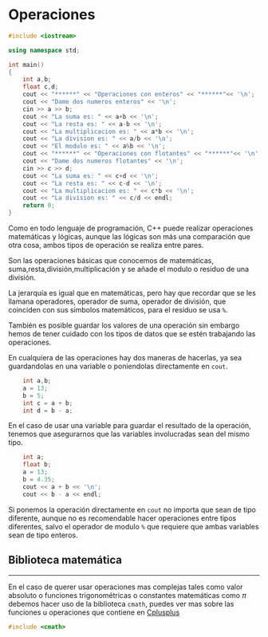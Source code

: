 # Operaciones

```C++
#include <iostream>

using namespace std;

int main()
{
    int a,b;
    float c,d;
    cout << "******" << "Operaciones con enteros" << "******"<< '\n';
    cout << "Dame dos numeros enteros" << '\n';
    cin >> a >> b;
    cout << "La suma es: " << a+b << '\n';
    cout << "La resta es: " << a-b << '\n';
    cout << "La multiplicacion es: " << a*b << '\n';
    cout << "La division es: " << a/b << '\n';
    cout << "El modulo es: " << a%b << '\n';
    cout << "******" << "Operaciones con flotantes" << "******"<< '\n';
    cout << "Dame dos numeros flotantes" << '\n';
    cin >> c >> d;
    cout << "La suma es: " << c+d << '\n';
    cout << "La resta es: " << c-d << '\n';
    cout << "La multiplicacion es: " << c*b << '\n';
    cout << "La division es: " << c/d << endl;
    return 0;
}
```

Como en todo lenguaje de programación, C++ puede realizar operaciones matemáticas y lógicas, aunque las lógicas son más una comparación que otra cosa, ambos tipos de operación se realiza entre pares.

Son las operaciones básicas que conocemos de matemáticas, suma,resta,división,multiplicación y se añade el modulo o residuo de una división.

La jerarquía es igual que en matemáticas, pero hay que recordar que se les llamana operadores, operador de suma, operador de división, que coinciden con sus simbolos matemáticos, para el residuo se usa  `%`.

También es posible guardar los valores de una operación sin embargo hemos de tener cuidado con los tipos de datos que se estén trabajando las operaciones.

En cualquiera de las operaciones hay dos maneras de hacerlas, ya sea guardandolas en una variable o poniendolas directamente en `cout`.

```C++
    int a,b;
    a = 13;
    b = 5;
    int c = a + b;
    int d = b - a;
```

En el caso de usar una variable para guardar el resultado de la operación, tenemos que asegurarnos que las variables involucradas sean del mismo tipo.

```C++
    int a;
    float b;
    a = 13;
    b = 4.35;
    cout << a + b << '\n';
    cout << b - a << endl;
```

Si ponemos la operación directamente en `cout` no importa que sean de tipo diferente, aunque no es recomendable hacer operaciones entre tipos diferentes, salvo el operador de modulo `%` que requiere que ambas variables sean de tipo enteros.

## Biblioteca matemática

***
En el caso de querer usar operaciones mas complejas tales como valor absoluto o funciones trigonométricas o constantes matemáticas como $\pi$ debemos hacer uso de la biblioteca `cmath`, puedes ver mas sobre las funciones u operaciones que contiene en [Cplusplus](https://cplusplus.com/reference/cmath/)

```C++
#include <cmath>
```
